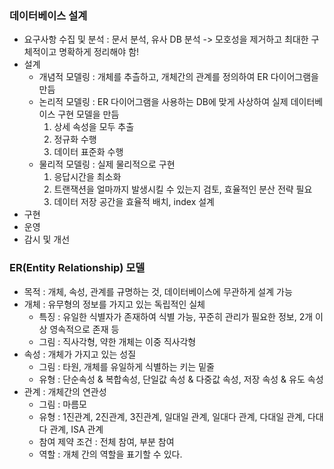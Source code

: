 ### 데이터베이스 설계
* 요구사항 수집 및 분석 : 문서 분석, 유사 DB 분석 -> 모호성을 제거하고 최대한 구체적이고 명확하게 정리해야 함!
* 설계
  * 개념적 모델링 : 개체를 추츨하고, 개체간의 관계를 정의하여 ER 다이어그램을 만듬
  * 논리적 모델링 : ER 다이어그램을 사용하는 DB에 맞게 사상하여 실제 데이터베이스 구현 모델을 만듬
    1. 상세 속성을 모두 추출 
    2. 정규화 수행 
    3. 데이터 표준화 수행
  * 물리적 모델링 : 실제 물리적으로 구현
    1. 응답시간을 최소화
    2. 트랜잭션을 얼마까지 발생시킬 수 있는지 검토, 효율적인 분산 전략 필요
    3. 데이터 저장 공간을 효율적 배치, index 설계
* 구현
* 운영
* 감시 및 개선

### ER(Entity Relationship) 모델
* 목적 : 개체, 속성, 관계를 규명하는 것, 데이터베이스에 무관하게 설계 가능
* 개체 : 유무형의 정보를 가지고 있는 독립적인 실체
  * 특징 : 유일한 식별자가 존재하여 식별 가능, 꾸준히 관리가 필요한 정보, 2개 이상 영속적으로 존재 등
  * 그림 : 직사각형, 약한 개체는 이중 직사각형
* 속성 : 개체가 가지고 있는 성질
  * 그림 : 타원, 개체를 유일하게 식별하는 키는 밑줄
  * 유형 : 단순속성 & 복합속성, 단일값 속성 & 다중값 속성, 저장 속성 & 유도 속성
* 관계 : 개체간의 연관성
  * 그림 : 마름모
  * 유형 : 1진관계, 2진관계, 3진관계, 일대일 관계, 일대다 관계, 다대일 관계, 다대다 관계, ISA 관계
  * 참여 제약 조건 : 전체 참여, 부분 참여
  * 역할 : 개체 간의 역할을 표기할 수 있다.

